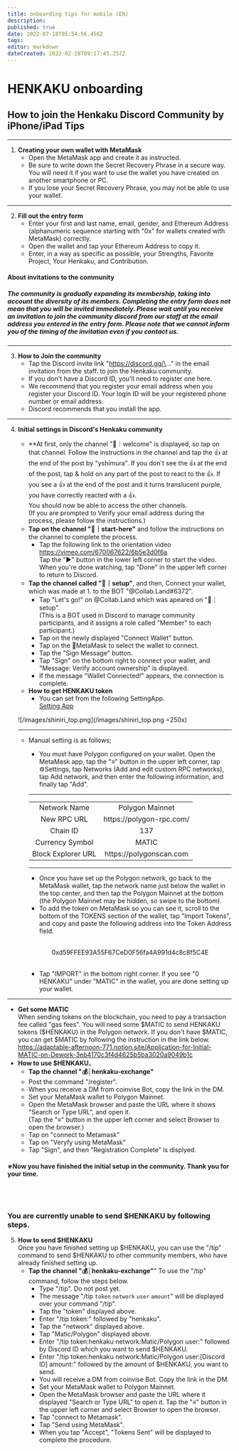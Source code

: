 ```yaml
---
title: onboarding tips for mobile (EN)
description: 
published: true
date: 2022-07-18T05:54:56.456Z
tags: 
editor: markdown
dateCreated: 2022-02-28T09:17:45.257Z
---
```


# **HENKAKU onboarding**  
## How to join the Henkaku Discord Community by iPhone/iPad **Tips**  

---
1. **Creating your own wallet with MetaMask**  
	- Open the MetaMask app and create it as instructed.
	- Be sure to write down the Secret Recovery Phrase in a secure way. You will need it if you want to use the wallet you have created on another smartphone or PC.
	- If you lose your Secret Recovery Phrase, you may not be able to use your wallet.  
---
2. **Fill out the entry form**  
	- Enter your first and last name, email, gender, and Ethereum Address (alphanumeric sequence starting with "0x" for wallets created with MetaMask) correctly.  
	- Open the wallet and tap your Ethereum Address to copy it.  
	- Enter, in a way as specific as possible, your Strengths, Favorite Project, Your Henkaku, and Contribution.  

#### About invitations to the community  
##### The community is gradually expanding its membership, taking into account the diversity of its members. Completing the entry form does not mean that you will be invited immediately. Please wait until you receive an invitation to join the community discord from our staff at the email address you entered in the entry form. Please note that we cannot inform you of the timing of the invitation even if you contact us.  
---
3. **How to Join the community**  
	- Tap the Discord invite link "https://discord.gg/\..." in the email invitation from the staff. to join the Henkaku community.  
	- If you don't have a Discord ID, you'll need to register one here.   
	- We recommend that you register your email address when you register your Discord ID. Your login ID will be your registered phone number or email address.  
	- Discord recommends that you install the app.  
---
4. **Initial settings in Discord's Henkaku community**
	- **At first, only the channel "🤚｜welcome" is displayed, so tap on that channel. Follow the instructions in the channel and tap the 👍 at the end of the post by "yshimura". If you don't see the 👍 at the end of the post, tap & hold on any part of the post to react to the 👍. If you see a 👍 at the end of the post and it turns translucent purple, you have correctly reacted with a 👍.  
	You should now be able to access the other channels.  
  (If you are prompted to Verify your email address during the process, please follow the instructions.)  
	- **Tap on the channel "🚀｜start-here"** and follow the instructions on the channel to complete the process.
	  - Tap the following link to the orientation video  
		https://vimeo.com/670067622/6b5e3d0f6a  
		Tap the "▶️" button in the lower left corner to start the video.  
    When you're done watching, tap "Done" in the upper left corner to return to Discord.
	- **Tap the channel called "🦊｜setup"**, and then, Connect your wallet, which was made at 1. to the BOT "@Collab.Land#6372".
		- Tap "Let's go!" on @Collab.Land which was apeared on "🦊｜setup".  
		(This is a BOT used in Discord to manage community participants, and it assigns a role called "Member" to each participant.)  
		- Tap on the newly displayed "Connect Wallet" button.  
		- Tap on the 🦊MetaMask to select the wallet to connect.  
		- Tap the "Sign Message" button.  
		- Tap "Sign" on the bottom right to connect your wallet, and "Message: Verify account ownership" is displayed.  
		- If the message "Wallet Connected!" appears, the connection is complete.  
	- **How to get HENKAKU token**
	  - You can set from the following SettingApp.  
    [Setting App](https://shiniri.vercel.app/)
    
    ![/images/shiniri_top.png](/images/shiniri_top.png =250x)
    
    ---  
	  - Manual setting is as follows;
		 - You must have Polygon configured on your wallet. Open the MetaMask app, tap the "≡" button in the upper left corner, tap ⚙Settings, tap Networks (Add and edit custom RPC networks), tap Add network, and then enter the following information, and finally tap "Add".  
		---

		<table align="center">
			<tr align="center" margin="5">
				<td>Network Name</td>
				<td>Polygon Mainnet</td>
			</tr>
			<tr align="center">
				<td>New RPC URL</td>
				<td>https://polygon-rpc.com/</td>
			</tr>
			<tr align="center">
				<td>Chain ID</td>
				<td>137</td>
			</tr>
			<tr align="center">
				<td>Currency Symbol</td>
				<td>MATIC</td>
			</tr>
			<tr align="center">
				<td>Block Explorer URL</td>
				<td>https://polygonscan.com</td>
			</tr>
		</table>  

		---  
		- Once you have set up the Polygon network, go back to the MetaMask wallet, tap the network name just below the wallet in the top center, and then tap the Polygon Mainnet at the bottom (the Polygon Mainnet may be hidden, so swipe to the bottom). 
		- To add the token on MetaMask so you can see it, scroll to the bottom of the TOKENS section of the wallet, tap "Import Tokens", and copy and paste the following address into the Token Address field. 
		
		<br>

		<p align="center">	
		 	<a align="center">0xd59FFEE93A55F67CeD0F56fa4A991d4c8c8f5C4E</a> 
		</p>

		<br>

		- Tap "IMPORT" in the bottom right corner. If you see "0 HENKAKU" under "MATIC" in the wallet, you are done setting up your wallet.

---    

  -  **Get some MATIC**  
	When sending tokens on the blockchain, you need to pay a transaction fee called "gas fees". You will need some \$MATIC to send HENKAKU tokens (\$HENKAKU) in the Polygon network. If you don't have \$MATIC, you can get $MATIC by following the instruction in the link below.  
  https://adaptable-afternoon-771.notion.site/Application-for-Initial-MATIC-on-Dework-3eb4170c3f4d4625b5ba3020a9049b1c
  - **How to use $HENKAKU**。
	  - **Tap the channel "💰│henkaku-exchange"**  
	  - Post the command "/register".
	  - When you receive a DM from coinvise Bot, copy the link in the DM.  
	  - Set your MetaMask wallet to Polygon Mainnet.
	  - Open the MetaMask browser and paste the URL where it shows "Search or Type URL", and open it.  
		(Tap the "≡" button in the upper left corner and select Browser to open the browser.)   
	  - Tap on "connect to Metamask"  
	  - Tap on "Veryfy using MetaMask"  
	  - Tap "Sign", and then "Registration Complete" is displyed.  
	  
    
#### ※Now you have finished the initial setup in the community. Thank you for your time.  
<br>
<br>

### **You are currently unable to send $HENKAKU by following steps.**

5. **How to send $HENKAKU**  
	Once you have finished setting up $HENKAKU, you can use the "/tip" command to send $HENKAKU to other community members, who have already finished setting up.  
	- **Tap the channel "💰│henkaku-exchange"**"
	To use the "/tip" command, follow the steps below.
		- Type "/tip". Do not post yet.  
		- The message "/tip `token` `network` `user` `amount`" will be displayed over your command "/tip".  
		- Tap the "token" displayed above.  
		- Enter "/tip token:" followed by "henkaku".    
		- Tap the "network" displayed above.  
		- Tap "Matic/Polygon" displayed above.
		- Enter "/tip token:henkaku network:Matic/Polygon user:" followed by Discord ID which you want to send \$HENKAKU.  
		- Enter "/tip token:henkaku network:Matic/Polygon user:\[Discord ID\] amount:" followed by the amount of $HENKAKU, you want to send.
	  - You will receive a DM from coinvise Bot. Copy the link in the DM.   
	  - Set your MetaMask wallet to Polygon Mainnet.  
	  - Open the MetaMask browser and paste the URL where it displayed "Search or Type URL" to open it. Tap the "≡" button in the upper left corner and select Browser to open the browser.  
	  - Tap "connect to Metamask".  
	  - Tap "Send using MetaMask".  
	  - When you tap "Accept", "Tokens Sent" will be displayed to complete the procedure.  
